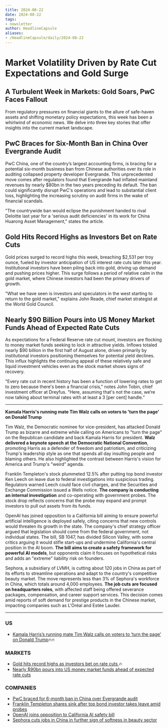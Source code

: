```yaml
---
title: 2024-08-22
date: 2024-08-22
tags: 
- newsletter
author: HeadlineCapsule
aliases: 
- /HeadlineCapsule/daily/2024-08-22
---
```



# Market Volatility Driven by Rate Cut Expectations and Gold Surge 


## A Turbulent Week in Markets: Gold Soars, PwC Faces Fallout

From regulatory pressures on financial giants to the allure of safe-haven assets and shifting monetary policy expectations, this week has been a whirlwind of economic news. We delve into three key stories that offer insights into the current market landscape. 


##  PwC Braces for Six-Month Ban in China Over Evergrande Audit

PwC China, one of the country’s largest accounting firms, is bracing for a potential six-month business ban from Chinese authorities over its role in auditing collapsed property developer Evergrande. This unprecedented move comes after regulators found that Evergrande had inflated mainland revenues by nearly $80bn in the two years preceding its default. The ban could significantly disrupt PwC's operations and lead to substantial client loss, highlighting the increasing scrutiny on audit firms in the wake of financial scandals.

"The countrywide ban would eclipse the punishment handed to rival Deloitte last year for a 'serious audit deficiencies' in its work for China Huarong Asset Management," states the article.


## Gold Hits Record Highs as Investors Bet on Rate Cuts

Gold prices surged to record highs this week, breaching $2,531 per troy ounce, fueled by investor anticipation of US interest rate cuts later this year. Institutional investors have been piling back into gold, driving up demand and pushing prices higher. This surge follows a period of relative calm in the gold market, where Chinese investors had been the primary drivers of growth.

"What we have seen is investors and speculators in the west starting to return to the gold market," explains John Reade, chief market strategist at the World Gold Council.


## Nearly $90 Billion Pours into US Money Market Funds Ahead of Expected Rate Cuts

As expectations for a Federal Reserve rate cut mount, investors are flocking to money market funds seeking to lock in attractive yields. Inflows totaled nearly $90 billion in the first half of August alone, driven primarily by institutional investors positioning themselves for potential yield declines. This influx highlights the continuing appeal of these relatively safe and liquid investment vehicles even as the stock market shows signs of recovery.

"Every rate cut in recent history has been a function of lowering rates to get to zero because there's been a financial crisis," notes John Tobin, chief investment officer at Dreyfus. "Here, assuming that's not the case, we’re now talking about terminal rates with at least a 3 [per cent] handle.”



---

**Kamala Harris's running mate Tim Walz calls on voters to 'turn the page' on Donald Trump**

Tim Walz, the Democratic nominee for vice-president, has attacked Donald Trump as bizarre and extreme while calling on Americans to "turn the page" on the Republican candidate and back Kamala Harris for president. **Walz delivered a keynote speech at the Democratic National Convention**, promoting Harris as a defender of freedom and patriotism, and criticizing Trump's leadership style as one that spends all day insulting people and blaming others. He also highlighted the contrast between Harris's vision for America and Trump's "weird" agenda.

Franklin Templeton's stock plummeted 12.5% after putting top bond investor Ken Leech on leave due to federal investigations into suspicious trading. Regulators warned Leech could face civil charges, and the Securities and Exchange Commission issued a Wells notice. **The company is conducting an internal investigation** and co-operating with government probes. The stock drop reflects concerns that the probe may expand and prompt investors to pull out assets from its funds.

OpenAI has joined opposition to a California bill aiming to ensure powerful artificial intelligence is deployed safely, citing concerns that new controls would threaten its growth in the state. The company's chief strategy officer argued that legislation should come from the federal government, not individual states. The bill, SB 1047, has divided Silicon Valley, with some critics arguing it would stifle start-ups and undermine California's central position in the AI boom. **The bill aims to create a safety framework for powerful AI models**, but opponents claim it focuses on hypothetical risks and adds an "extreme" liability risk on founders.

Sephora, a subsidiary of LVMH, is cutting about 120 jobs in China as part of its efforts to streamline operations and adapt to the country's competitive beauty market. The move represents less than 3% of Sephora's workforce in China, which totals around 4,000 employees. **The job cuts are focused on headquarters roles**, with affected staff being offered severance packages, compensation, and career support services. This decision comes amid reports of soft demand for prestige products in the Chinese market, impacting companies such as L'Oréal and Estée Lauder.

---

### US

- [Kamala Harris’s running mate Tim Walz calls on voters to ‘turn the page’ on Donald Trump](https://ft.com/content/407fedd7-8fd7-4605-b1f4-623e3473a243)🔥🔥

### MARKETS

- [Gold hits record highs as investors bet on rate cuts ](https://ft.com/content/03ed761e-ccf9-4494-b1f8-1cab8313a07f)🔥
- [Nearly $90bn pours into US money market funds ahead of expected rate cuts](https://ft.com/content/6e8935e3-c1cf-4a53-9be5-fe7b3b55a394)

### COMPANIES

- [PwC braced for 6-month ban in China over Evergrande audit](https://ft.com/content/6e165676-30b1-4567-8cb1-647c15bb015d)
- [Franklin Templeton shares sink after top bond investor takes leave amid probes](https://ft.com/content/39d30d90-e28a-4851-85e2-ab4503f1f015)
- [OpenAI joins opposition to California AI safety bill](https://ft.com/content/bdba5c71-d4fe-4d1f-b4ab-d964963375c6)
- [Sephora cuts jobs in China in further sign of softness in beauty sector](https://ft.com/content/63938e25-ddd7-4e92-b9c6-08aaa8b22b02)

